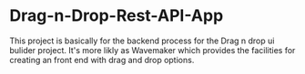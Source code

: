 # Drag-n-Drop-Rest-API-App

This project is basically for the backend process for the Drag n drop ui bulider project.
It's more likly as Wavemaker which provides the facilities for creating an front end with drag and
drop options.
